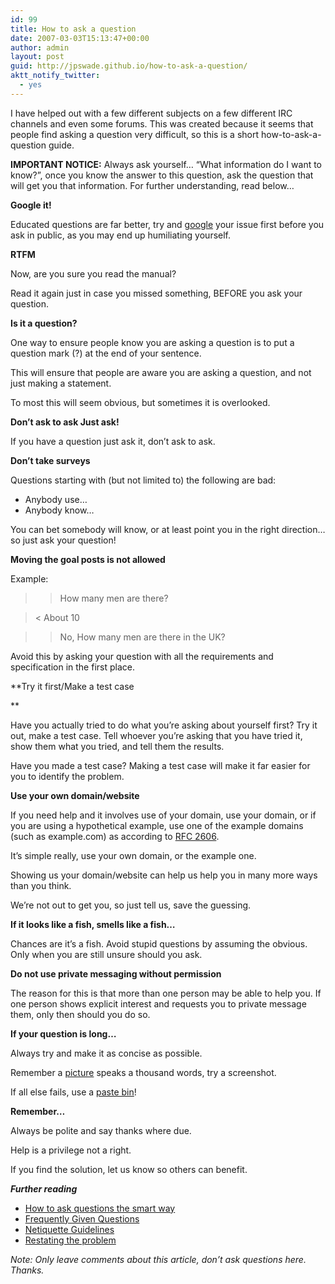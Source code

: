 ```yaml
---
id: 99
title: How to ask a question
date: 2007-03-03T15:13:47+00:00
author: admin
layout: post
guid: http://jpswade.github.io/how-to-ask-a-question/
aktt_notify_twitter:
  - yes
---
```

<p class="lead">
  I have helped out with a few different subjects on a few different IRC channels and even some forums. This was created because it seems that people find asking a question very difficult, so this is a short how-to-ask-a-question guide.
</p>

**IMPORTANT NOTICE:** Always ask yourself&#8230; &#8220;What information do I want to know?&#8221;, once you know the answer to this question, ask the question that will get you that information. For further understanding, read below&#8230;

**Google it!**

Educated questions are far better, try and [google](http://www.google.com/) your issue first before you ask in public, as you may end up humiliating yourself.

**RTFM**

Now, are you sure you read the manual?

Read it again just in case you missed something, BEFORE you ask your question.

**Is it a question?** 

One way to ensure people know you are asking a question is to put a question mark (?) at the end of your sentence.

This will ensure that people are aware you are asking a question, and not just making a statement.

To most this will seem obvious, but sometimes it is overlooked.

**Don&#8217;t ask to ask Just ask!**

If you have a question just ask it, don&#8217;t ask to ask.

**Don&#8217;t take surveys**

Questions starting with (but not limited to) the following are bad:

  * Anybody use&#8230;
  * Anybody know&#8230;

You can bet somebody will know, or at least point you in the right direction&#8230; so just ask your question!

**Moving the goal posts is not allowed**

Example:

> > How many men are there?
  
> < About 10
  
> > No, How many men are there in the UK?

Avoid this by asking your question with all the requirements and specification in the first place.

**Try it first/Make a test case
  
** 

Have you actually tried to do what you&#8217;re asking about yourself first? Try it out, make a test case. Tell whoever you&#8217;re asking that you have tried it, show them what you tried, and tell them the results.

Have you made a test case? Making a test case will make it far easier for you to identify the problem.

**Use your own domain/website**

If you need help and it involves use of your domain, use your domain, or if you are using a hypothetical example, use one of the example domains (such as example.com) as according to [RFC 2606](http://www.rfc-editor.org/rfc/rfc2606.txt).

It&#8217;s simple really, use your own domain, or the example one.

Showing us your domain/website can help us help you in many more ways than you think.

We&#8217;re not out to get you, so just tell us, save the guessing.

**If it looks like a fish, smells like a fish&#8230;**

Chances are it&#8217;s a fish. Avoid stupid questions by assuming the obvious. Only when you are still unsure should you ask.

**Do not use private messaging without permission**

The reason for this is that more than one person may be able to help you. If one person shows explicit interest and requests you to private message them, only then should you do so.

**If your question is long&#8230;**

Always try and make it as concise as possible.

Remember a [picture](http://www.imageshack.us/) speaks a thousand words, try a screenshot.

If all else fails, use a [paste bin](https://gist.github.com/)!

**Remember&#8230;**

Always be polite and say thanks where due.

Help is a privilege not a right.

If you find the solution, let us know so others can benefit.

_**Further reading**_

  * [How to ask questions the smart way](http://catb.org/~esr/faqs/smart-questions.html)
  * [Frequently Given Questions](http://homepages.tesco.net/~J.deBoynePollard/FGA/)
  * [Netiquette Guidelines](http://tools.ietf.org/html/rfc1855)
  * [Restating the problem](http://blogs.msdn.com/b/ericlippert/archive/2009/04/13/restating-the-problem.aspx)

_Note: Only leave comments about this article, don&#8217;t ask questions here. Thanks._